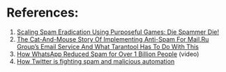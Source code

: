 
# References:

1. [Scaling Spam Eradication Using Purposeful Games: Die Spammer Die!](http://highscalability.com/blog/2008/10/17/scaling-spam-eradication-using-purposeful-games-die-spammer.html)
2. [The Cat-And-Mouse Story Of Implementing Anti-Spam For Mail.Ru Group’s Email Service And What Tarantool Has To Do With This](http://highscalability.com/blog/2016/8/30/the-cat-and-mouse-story-of-implementing-anti-spam-for-mailru.html)
3. [How WhatsApp Reduced Spam for Over 1 Billion People](https://developers.facebook.com/videos/f8-2017/how-whatsapp-reduced-spam-for-over-1-billion-people/) (video)
4. [How Twitter is fighting spam and malicious automation](https://blog.twitter.com/official/en_us/topics/company/2018/how-twitter-is-fighting-spam-and-malicious-automation.html)
